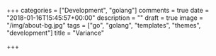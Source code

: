 +++
categories = ["Development", "golang"]
comments = true
date = "2018-01-16T15:45:57+00:00"
description = ""
draft = true
image = "/img/about-bg.jpg"
tags = ["go", "golang", "templates", "themes", "development"]
title = "Variance"

+++

